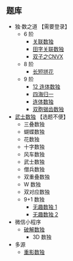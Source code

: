 ## 题库
- 独·数之道 【需要登录】
  - 6 阶
    - [关联数独](http://www.sudokufans.org.cn/lx/game.index.php?type=6d)
    - [田字关联数独](http://www.sudokufans.org.cn/lx/game.index.php?type=6e)
    - [双子之CNVX](http://www.sudokufans.org.cn/lx/game.index.php?type=63)
  - 8 阶
    - [长短拼花](http://www.sudokufans.org.cn/lx/game.index.php?type=8p)
  - 9 阶
    - [12 连体数独](http://www.sudokufans.org.cn/lx/game.index.php?type=12)
    - [四海归一](http://www.sudokufans.org.cn/lx/8f.index.php)
    - [连体数独](http://www.sudokufans.org.cn/lx/dou.index.php)
    - [双胞锯齿数独](http://www.sudokufans.org.cn/lx/game.index.php?type=j2)
- [武士数独](https://cn.samuraisudoku.com/dailysudoku/) 【选题不便】
  - 三叠数独
  - 蝴蝶数独
  - 花数独
  - 十字数独
  - 风车数独
  - 武士数独
  - 僧兵数独
  - 双重叠数独
  - W 数独
  - 双对应数独
  - 9+1 数独
    - [无趣数独 1](https://cn.samuraisudoku.com/g-clueless-sudoku-1/)
    - [无趣数独 2](https://cn.samuraisudoku.com/g-clueless-sudoku-2/)
- 微信小程序
  - [破解数独](#小程序://破解数独/破解数独/6Oj6WLfkbkJiyhw)
    - 3D 数独
- 多源
  - [重影数独](重影数独.md)
